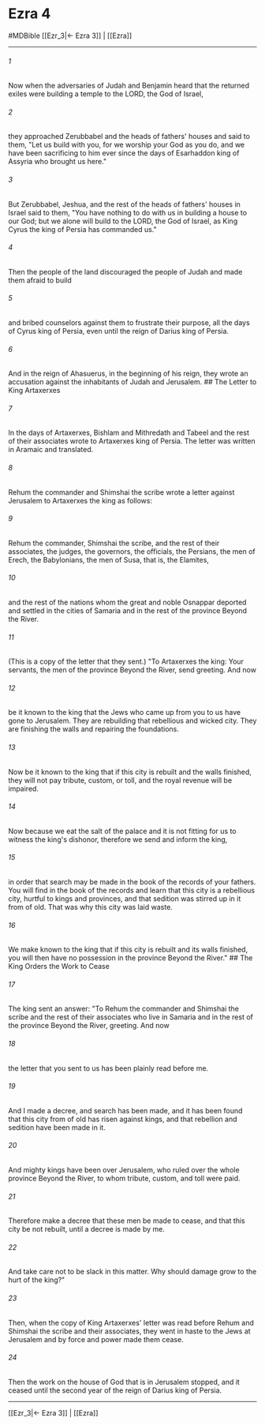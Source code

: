 # Ezra 4
#MDBible
[[Ezr_3|← Ezra 3]] | [[Ezra]]

***

###### 1 

Now when the adversaries of Judah and Benjamin heard that the returned exiles were building a temple to the LORD, the God of Israel, 

###### 2 

they approached Zerubbabel and the heads of fathers' houses and said to them, "Let us build with you, for we worship your God as you do, and we have been sacrificing to him ever since the days of Esarhaddon king of Assyria who brought us here." 

###### 3 

But Zerubbabel, Jeshua, and the rest of the heads of fathers' houses in Israel said to them, "You have nothing to do with us in building a house to our God; but we alone will build to the LORD, the God of Israel, as King Cyrus the king of Persia has commanded us." 

###### 4 

Then the people of the land discouraged the people of Judah and made them afraid to build 

###### 5 

and bribed counselors against them to frustrate their purpose, all the days of Cyrus king of Persia, even until the reign of Darius king of Persia. 

###### 6 

And in the reign of Ahasuerus, in the beginning of his reign, they wrote an accusation against the inhabitants of Judah and Jerusalem. ## The Letter to King Artaxerxes 

###### 7 

In the days of Artaxerxes, Bishlam and Mithredath and Tabeel and the rest of their associates wrote to Artaxerxes king of Persia. The letter was written in Aramaic and translated. 

###### 8 

Rehum the commander and Shimshai the scribe wrote a letter against Jerusalem to Artaxerxes the king as follows: 

###### 9 

Rehum the commander, Shimshai the scribe, and the rest of their associates, the judges, the governors, the officials, the Persians, the men of Erech, the Babylonians, the men of Susa, that is, the Elamites, 

###### 10 

and the rest of the nations whom the great and noble Osnappar deported and settled in the cities of Samaria and in the rest of the province Beyond the River. 

###### 11 

(This is a copy of the letter that they sent.) "To Artaxerxes the king: Your servants, the men of the province Beyond the River, send greeting. And now 

###### 12 

be it known to the king that the Jews who came up from you to us have gone to Jerusalem. They are rebuilding that rebellious and wicked city. They are finishing the walls and repairing the foundations. 

###### 13 

Now be it known to the king that if this city is rebuilt and the walls finished, they will not pay tribute, custom, or toll, and the royal revenue will be impaired. 

###### 14 

Now because we eat the salt of the palace and it is not fitting for us to witness the king's dishonor, therefore we send and inform the king, 

###### 15 

in order that search may be made in the book of the records of your fathers. You will find in the book of the records and learn that this city is a rebellious city, hurtful to kings and provinces, and that sedition was stirred up in it from of old. That was why this city was laid waste. 

###### 16 

We make known to the king that if this city is rebuilt and its walls finished, you will then have no possession in the province Beyond the River." ## The King Orders the Work to Cease 

###### 17 

The king sent an answer: "To Rehum the commander and Shimshai the scribe and the rest of their associates who live in Samaria and in the rest of the province Beyond the River, greeting. And now 

###### 18 

the letter that you sent to us has been plainly read before me. 

###### 19 

And I made a decree, and search has been made, and it has been found that this city from of old has risen against kings, and that rebellion and sedition have been made in it. 

###### 20 

And mighty kings have been over Jerusalem, who ruled over the whole province Beyond the River, to whom tribute, custom, and toll were paid. 

###### 21 

Therefore make a decree that these men be made to cease, and that this city be not rebuilt, until a decree is made by me. 

###### 22 

And take care not to be slack in this matter. Why should damage grow to the hurt of the king?" 

###### 23 

Then, when the copy of King Artaxerxes' letter was read before Rehum and Shimshai the scribe and their associates, they went in haste to the Jews at Jerusalem and by force and power made them cease. 

###### 24 

Then the work on the house of God that is in Jerusalem stopped, and it ceased until the second year of the reign of Darius king of Persia. 

***

[[Ezr_3|← Ezra 3]] | [[Ezra]]
